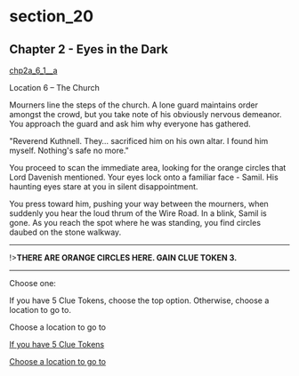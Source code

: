
# section_20

## Chapter 2 - Eyes in the Dark

[chp2a_6_1__a](../../decomp/app/src/main/res/raw/chp2a_6_1__a.mp3 ':include :type=audio')

Location 6 – The Church

Mourners line the steps of the church. A lone guard maintains order amongst the crowd, but you take note of his obviously nervous demeanor. You approach the guard and ask him why everyone has gathered.

"Reverend Kuthnell. They… sacrificed him on his own altar. I found him myself. Nothing's safe no more."

You proceed to scan the immediate area, looking for the orange circles that Lord Davenish mentioned. Your eyes lock onto a familiar face - Samil. His haunting eyes stare at you in silent disappointment.

You press toward him, pushing your way between the mourners, when suddenly you hear the loud thrum of the Wire Road. In a blink, Samil is gone. As you reach the spot where he was standing, you find circles daubed on the stone walkway.

---

!>**THERE ARE ORANGE CIRCLES HERE.  GAIN CLUE TOKEN 3.** 

---


Choose one:

If you have 5 Clue Tokens, choose the top option. Otherwise, choose a location to go to.

Choose a location to go to

[If you have 5 Clue Tokens](output/chapter2/section_34.md)

[Choose a location to go to](output/chapter2/section_99.md)


